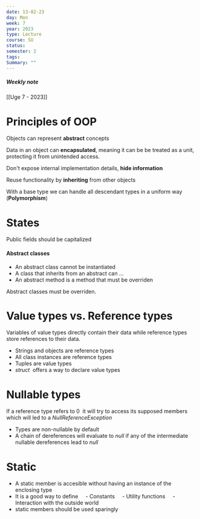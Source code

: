 ```yaml
---
date: 13-02-23
day: Mon
week: 7
year: 2023
type: Lecture
course: SU
status: 
semester: 2
tags:
Summary: ""
---
```

##### Weekly note
[[Uge 7 - 2023]]
# Principles of OOP
Objects can represent **abstract** concepts

Data in an object can **encapsulated**, meaning it can be be treated as a unit, protecting it from unintended access.

Don't expose internal implementation details, **hide information**

Reuse functionality by **inheriting** from other objects  

With a base type we can handle all descendant types in a uniform way (**Polymorphism**)
# States
Public fields should be capitalized
#### Abstract classes
- An abstract class cannot be instantiated
- A class that inherits from an abstract can ...
- An abstract method is a method that must be overriden

Abstract classes must be overriden.
# Value types vs. Reference types

Variables of value types directly contain their data while reference types store references to their data.
- Strings and objects are reference types
- All class instances are reference types
- Tuples are value types
- *struct*  offers a way to declare value types
# Nullable types
If a reference type refers to 0  it will try to access its supposed members which will led to a *NullReferenceException*
- Types are non-nullable by default
- A chain of dereferences will evaluate to *null* if any of the intermediate nullable dereferences lead to *null*
# Static
- A static member is accesible without having an instance of the enclosing type
- It is a good way to define
    - Constants
    - Utility functions
    - Interaction with the outside world
- static members should be used sparingly